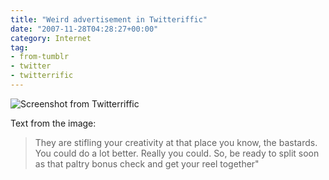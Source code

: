 ```yaml
---
title: "Weird advertisement in Twitteriffic"
date: "2007-11-28T04:28:27+00:00"
category: Internet
tag:
- from-tumblr
- twitter
- twitterrific
---
```

![Screenshot from Twitterriffic](https://rubenerd.com/files/museum/Xq6fGxj492ab4hzhiyjgGdch_400.png)

Text from the image:

> They are stifling your creativity at that place you know, the bastards. You could do a lot better. Really you could. So, be ready to split soon as that paltry bonus check and get your reel together"


